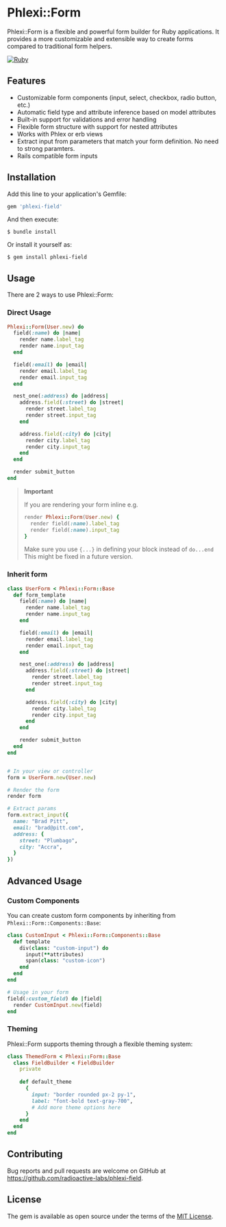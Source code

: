 # Phlexi::Form 

Phlexi::Form is a flexible and powerful form builder for Ruby applications. It provides a more customizable and extensible way to create forms compared to traditional form helpers.

[![Ruby](https://github.com/radioactive-labs/phlexi-field/actions/workflows/main.yml/badge.svg)](https://github.com/radioactive-labs/phlexi-field/actions/workflows/main.yml)

## Features

- Customizable form components (input, select, checkbox, radio button, etc.)
- Automatic field type and attribute inference based on model attributes
- Built-in support for validations and error handling
- Flexible form structure with support for nested attributes
- Works with Phlex or erb views
- Extract input from parameters that match your form definition. No need to strong paramters.
- Rails compatible form inputs


## Installation

Add this line to your application's Gemfile:

```ruby
gem 'phlexi-field'
```

And then execute:

```
$ bundle install
```

Or install it yourself as:

```
$ gem install phlexi-field
```

## Usage

There are 2 ways to use Phlexi::Form:

### Direct Usage

```ruby
Phlexi::Form(User.new) do
  field(:name) do |name|
    render name.label_tag
    render name.input_tag
  end

  field(:email) do |email|
    render email.label_tag
    render email.input_tag
  end

  nest_one(:address) do |address|
    address.field(:street) do |street|
      render street.label_tag
      render street.input_tag
    end

    address.field(:city) do |city|
      render city.label_tag
      render city.input_tag
    end
  end

  render submit_button
end
```

> **Important**
>
> If you are rendering your form inline e.g. 
> ```ruby
> render Phlexi::Form(User.new) {
>   render field(:name).label_tag
>   render field(:name).input_tag
> }
> ```
>
> Make sure you use `{...}` in defining your block instead of `do...end`
> This might be fixed in a future version.

### Inherit form

```ruby
class UserForm < Phlexi::Form::Base
  def form_template
    field(:name) do |name|
      render name.label_tag
      render name.input_tag
    end

    field(:email) do |email|
      render email.label_tag
      render email.input_tag
    end

    nest_one(:address) do |address|
      address.field(:street) do |street|
        render street.label_tag
        render street.input_tag
      end

      address.field(:city) do |city|
        render city.label_tag
        render city.input_tag
      end
    end

    render submit_button
  end
end


# In your view or controller
form = UserForm.new(User.new)

# Render the form
render form

# Extract params
form.extract_input({
  name: "Brad Pitt",
  email: "brad@pitt.com",
  address: {
    street: "Plumbago",
    city: "Accra",
  }
})
```

## Advanced Usage

### Custom Components

You can create custom form components by inheriting from `Phlexi::Form::Components::Base`:

```ruby
class CustomInput < Phlexi::Form::Components::Base
  def template
    div(class: "custom-input") do
      input(**attributes)
      span(class: "custom-icon")
    end
  end
end

# Usage in your form
field(:custom_field) do |field|
  render CustomInput.new(field)
end
```

### Theming

Phlexi::Form supports theming through a flexible theming system:

```ruby
class ThemedForm < Phlexi::Form::Base
  class FieldBuilder < FieldBuilder
    private
    
    def default_theme
      {
        input: "border rounded px-2 py-1",
        label: "font-bold text-gray-700",
        # Add more theme options here
      }
    end
  end
end
```

<!-- ## Configuration

You can configure Phlexi::Form globally by creating an initializer:

```ruby
# config/initializers/phlexi_form.rb
Phlexi::Form.configure do |config|
  config.default_theme = {
    # Your default theme options
  }
  # Add more configuration options here
end
``` -->

## Contributing

Bug reports and pull requests are welcome on GitHub at https://github.com/radioactive-labs/phlexi-field.

## License

The gem is available as open source under the terms of the [MIT License](https://opensource.org/licenses/MIT).
